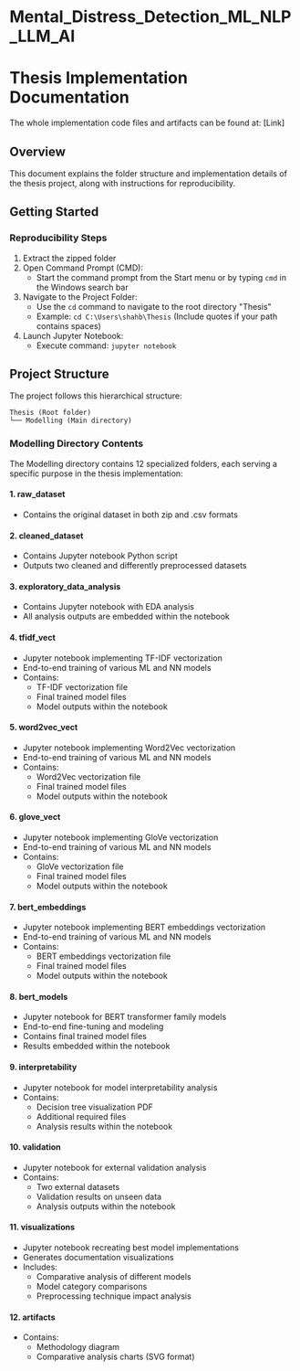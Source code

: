# Mental_Distress_Detection_ML_NLP_LLM_AI
# Thesis Implementation Documentation

The whole implementation code files and artifacts can be found at: [Link]

## Overview
This document explains the folder structure and implementation details of the thesis project, along with instructions for reproducibility.

## Getting Started

### Reproducibility Steps
1. Extract the zipped folder
2. Open Command Prompt (CMD):
   - Start the command prompt from the Start menu or by typing `cmd` in the Windows search bar
3. Navigate to the Project Folder:
   - Use the `cd` command to navigate to the root directory "Thesis"
   - Example: `cd C:\Users\shahb\Thesis` (Include quotes if your path contains spaces)
4. Launch Jupyter Notebook:
   - Execute command: `jupyter notebook`

## Project Structure

The project follows this hierarchical structure:

```
Thesis (Root folder)
└── Modelling (Main directory)
```

### Modelling Directory Contents

The Modelling directory contains 12 specialized folders, each serving a specific purpose in the thesis implementation:

#### 1. raw_dataset
- Contains the original dataset in both zip and .csv formats

#### 2. cleaned_dataset
- Contains Jupyter notebook Python script
- Outputs two cleaned and differently preprocessed datasets

#### 3. exploratory_data_analysis
- Contains Jupyter notebook with EDA analysis
- All analysis outputs are embedded within the notebook

#### 4. tfidf_vect
- Jupyter notebook implementing TF-IDF vectorization
- End-to-end training of various ML and NN models
- Contains:
  - TF-IDF vectorization file
  - Final trained model files
  - Model outputs within the notebook

#### 5. word2vec_vect
- Jupyter notebook implementing Word2Vec vectorization
- End-to-end training of various ML and NN models
- Contains:
  - Word2Vec vectorization file
  - Final trained model files
  - Model outputs within the notebook

#### 6. glove_vect
- Jupyter notebook implementing GloVe vectorization
- End-to-end training of various ML and NN models
- Contains:
  - GloVe vectorization file
  - Final trained model files
  - Model outputs within the notebook

#### 7. bert_embeddings
- Jupyter notebook implementing BERT embeddings vectorization
- End-to-end training of various ML and NN models
- Contains:
  - BERT embeddings vectorization file
  - Final trained model files
  - Model outputs within the notebook

#### 8. bert_models
- Jupyter notebook for BERT transformer family models
- End-to-end fine-tuning and modeling
- Contains final trained model files
- Results embedded within the notebook

#### 9. interpretability
- Jupyter notebook for model interpretability analysis
- Contains:
  - Decision tree visualization PDF
  - Additional required files
  - Analysis results within the notebook

#### 10. validation
- Jupyter notebook for external validation analysis
- Contains:
  - Two external datasets
  - Validation results on unseen data
  - Analysis outputs within the notebook

#### 11. visualizations
- Jupyter notebook recreating best model implementations
- Generates documentation visualizations
- Includes:
  - Comparative analysis of different models
  - Model category comparisons
  - Preprocessing technique impact analysis

#### 12. artifacts
- Contains:
  - Methodology diagram
  - Comparative analysis charts (SVG format)
